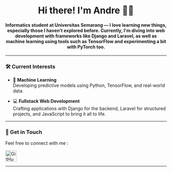 <h1 align="center">Hi there! I'm Andre 👨‍💻</h1>
<h4 align="center">Informatics student at Universitas Semarang — I love learning new things, especially those I haven’t explored before. Currently, I'm diving into web development with frameworks like Django and Laravel, as well as machine learning using tools such as TensorFlow and experimenting a bit with PyTorch too.</h4>

---

### 🛠️ Current Interests
- 🤖 **Machine Learning**  
  Developing predictive models using Python, TensorFlow, and real-world data.
  
- 💻 **Fullstack Web Development**  
  Crafting applications with Django for the backend, Laravel for structured projects, and JavaScript to bring it all to life.

---

### 🔗 Get in Touch
Feel free to connect with me :

<p>
  <a href="https://github.com/freakinsomniac" target="_blank">
    <img src="https://cdn.jsdelivr.net/gh/devicons/devicon/icons/github/github-original.svg" height="35" alt="GitHub" />
  </a>
  <!-- Add more links below if needed -->
</p>

---
